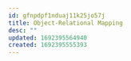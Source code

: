 ```yaml
---
id: gfnpdpf1nduaj11k25jo57j
title: Object-Relational Mapping
desc: ""
updated: 1692395564940
created: 1692395555393
---
```

